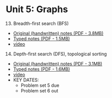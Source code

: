 # Unit 5: Graphs

13. Breadth-first search (BFS)
  - [Original (handwritten) notes (PDF - 3.8MB)](./13.orig.pdf)
  - [Typed notes (PDF - 1.5MB)](./13.pdf)
  - [video](_______________link_____________________)
14. Depth-first search (DFS), topological sorting
  - [Original (handwritten) notes (PDF - 3.1MB)](./14.orig.pdf)
  - [Typed notes (PDF - 1.6MB)](./14.pdf)
  - [video](_______________link_____________________)
  - KEY DATES:
    - Problem set 5 due
    - Problem set 6 out
